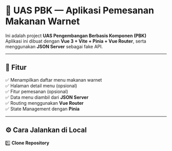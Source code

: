# 🍜 UAS PBK — Aplikasi Pemesanan Makanan Warnet

Ini adalah project **UAS Pengembangan Berbasis Komponen (PBK)**  
Aplikasi ini dibuat dengan **Vue 3 + Vite + Pinia + Vue Router**, serta menggunakan **JSON Server** sebagai fake API.

---

## 📌 **Fitur**
✅ Menampilkan daftar menu makanan warnet  
✅ Halaman detail menu (opsional)  
✅ Fitur pemesanan (opsional)  
✅ Data menu diambil dari **JSON Server**  
✅ Routing menggunakan **Vue Router**  
✅ State Management dengan **Pinia**

---

## ⚙️ **Cara Jalankan di Local**

1️⃣ **Clone Repository**


